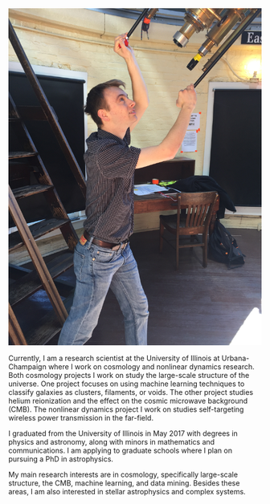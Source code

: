 <img src="images/IMG_5385.JPG" alt="hi" class="inline"/>

Currently, I am a research scientist at the University of Illinois at Urbana-Champaign where I work on cosmology and nonlinear dynamics research. Both cosmology projects I work on study the large-scale structure of the universe. One project focuses on using machine learning techniques to classify galaxies as clusters, filaments, or voids. The other project studies helium reionization and the effect on the cosmic microwave background (CMB). The nonlinear dynamics project I work on studies self-targeting wireless power transmission in the far-field.

I graduated from the University of Illinois in May 2017 with degrees in physics and astronomy, along with minors in mathematics and communications. I am applying to graduate schools where I plan on pursuing a PhD in astrophysics. 

My main research interests are in cosmology, specifically large-scale structure, the CMB, machine learning, and data mining. Besides these areas, I am also interested in stellar astrophysics and complex systems. 
